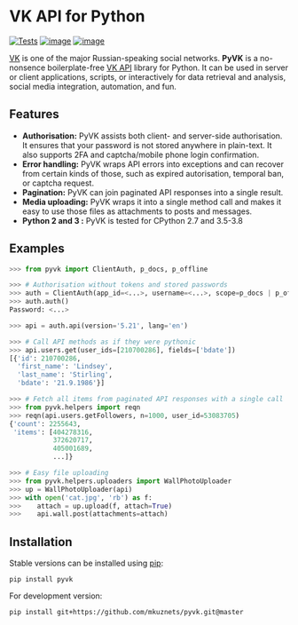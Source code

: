 # VK API for Python

[![Tests](https://github.com/mkuznets/pyvk/actions/workflows/main.yml/badge.svg)](https://github.com/mkuznets/pyvk/actions/workflows/main.yml)
[![image](https://coveralls.io/repos/github/mkuznets/pyvk/badge.svg?branch=master)](https://coveralls.io/github/mkuznets/pyvk?branch=master)
[![image](https://img.shields.io/pypi/v/pyvk.svg?style=flat)](https://pypi.python.org/pypi/pyvk)

[VK](https://vk.com) is one of the major Russian-speaking social
networks. **PyVK** is a no-nonsence boilerplate-free [VK
API](https://vk.com/dev/) library for Python. It can be used in server
or client applications, scripts, or interactively for data retrieval and
analysis, social media integration, automation, and fun.

## Features

- **Authorisation:** PyVK assists both client- and server-side
  authorisation. It ensures that your password is not stored anywhere in
  plain-text. It also supports 2FA and captcha/mobile phone login
  confirmation.
- **Error handling:** PyVK wraps API errors into exceptions and can
  recover from certain kinds of those, such as expired autorisation,
  temporal ban, or captcha request.
- **Pagination:** PyVK can join paginated API responses into a single
  result.
- **Media uploading:** PyVK wraps it into a single method call and makes
  it easy to use those files as attachments to posts and messages.
- **Python 2 and 3 :** PyVK is tested for CPython 2.7 and 3.5-3.8

## Examples

``` python
>>> from pyvk import ClientAuth, p_docs, p_offline

>>> # Authorisation without tokens and stored passwords
>>> auth = ClientAuth(app_id=<...>, username=<...>, scope=p_docs | p_offline)
>>> auth.auth()
Password: <...>

>>> api = auth.api(version='5.21', lang='en')

>>> # Call API methods as if they were pythonic
>>> api.users.get(user_ids=[210700286], fields=['bdate'])
[{'id': 210700286,
  'first_name': 'Lindsey',
  'last_name': 'Stirling',
  'bdate': '21.9.1986'}]

>>> # Fetch all items from paginated API responses with a single call
>>> from pyvk.helpers import reqn
>>> reqn(api.users.getFollowers, n=1000, user_id=53083705)
{'count': 2255643,
 'items': [404278316,
           372620717,
           405001689,
           ...]}

>>> # Easy file uploading
>>> from pyvk.helpers.uploaders import WallPhotoUploader
>>> up = WallPhotoUploader(api)
>>> with open('cat.jpg', 'rb') as f:
>>>    attach = up.upload(f, attach=True)
>>>    api.wall.post(attachments=attach)
```

## Installation

Stable versions can be installed using
[pip](https://pypi.python.org/pypi/pip):

``` 
pip install pyvk
```

For development version:

``` 
pip install git+https://github.com/mkuznets/pyvk.git@master
```
